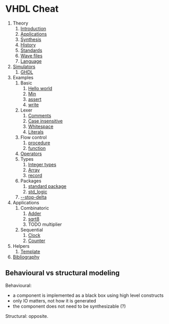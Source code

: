 # VHDL Cheat

1.  Theory
    1.  [Introduction](introduction.md)
    1.  [Applications](applications.md)
    1.  [Synthesis](synthesis.md)
    1.  [History](language.md)
    1.  [Standards](standards.md)
    1.  [Wave files](wave-files.md)
    1.  [Language](language.md)
1.  [Simulators](simulators.md)
    1.  [GHDL](ghdl.md)
1.  Examples
    1.  Basic
        1.  [Hello world](hello_world_tb.vhdl)
        1.  [Min](min_tb.vhdl)
        1.  [assert](assert_tb.vhdl)
        1.  [write](write_tb.vhdl)
    1.  Lexer
        1.  [Comments](comments_tb.vhdl)
        1.  [Case insensitive](case_insensitive_tb.vhdl)
        1.  [Whitespace](whitespace_tb.vhdl)
        1.  [Literals](literals_tb.vhdl)
    1.  Flow control
        1.  [procedure](procedure_tb.vhdl)
        1.  [function](function_tb.vhdl)
    1.  [Operators](operators_tb.vhdl)
    1.  Types
        1.  [Integer types](integer_types_tb.vhdl)
        1.  [Array](array_tb.vhdl)
        1.  [record](record_tb.vhdl)
    1.  Packages
        1.  [standard package](standard_package_tb.vhdl)
        1.  [std_logic](std_logic_tb.vhdl)
    1.  [--stop-delta](stop_delta_tb.vhdl)
1.  Applications
    1.  Combinatoric
        1.  [Adder](adder.vhdl)
        1.  [sqrt8](sqrt8_tb.vhdl)
        1.  TODO multiplier
    1.  Sequential
        1.  [Clock](clock_tb.vhdl)
        1.  [Counter](counter.vhdl)
1.  Helpers
    1.  [Template](template_tb.vhdl)
1.  [Bibliography](bibliography.md)

## Behavioural vs structural modeling

Behavioural:

- a component is implemented as a black box using high level constructs
- only IO matters, not how it is generated
- the component does not need to be synthesizable (?)

Structural: opposite.
